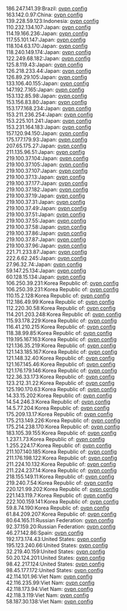 186.247.141.39:Brazil: [ovpn config](vpn/186_247_141_39.ovpn)  
163.142.0.97:China: [ovpn config](vpn/163_142_0_97.ovpn)  
139.228.59.123:Indonesia: [ovpn config](vpn/139_228_59_123.ovpn)  
110.232.134.107:Japan: [ovpn config](vpn/110_232_134_107.ovpn)  
114.19.166.236:Japan: [ovpn config](vpn/114_19_166_236.ovpn)  
117.55.101.147:Japan: [ovpn config](vpn/117_55_101_147.ovpn)  
118.104.63.170:Japan: [ovpn config](vpn/118_104_63_170.ovpn)  
118.240.149.174:Japan: [ovpn config](vpn/118_240_149_174.ovpn)  
122.249.68.182:Japan: [ovpn config](vpn/122_249_68_182.ovpn)  
125.8.119.43:Japan: [ovpn config](vpn/125_8_119_43.ovpn)  
126.218.233.44:Japan: [ovpn config](vpn/126_218_233_44.ovpn)  
126.89.29.105:Japan: [ovpn config](vpn/126_89_29_105.ovpn)  
133.106.40.155:Japan: [ovpn config](vpn/133_106_40_155.ovpn)  
147.192.7.165:Japan: [ovpn config](vpn/147_192_7_165.ovpn)  
153.132.85.98:Japan: [ovpn config](vpn/153_132_85_98.ovpn)  
153.156.83.80:Japan: [ovpn config](vpn/153_156_83_80.ovpn)  
153.177.168.234:Japan: [ovpn config](vpn/153_177_168_234.ovpn)  
153.211.236.254:Japan: [ovpn config](vpn/153_211_236_254.ovpn)  
153.225.101.241:Japan: [ovpn config](vpn/153_225_101_241.ovpn)  
153.231.164.183:Japan: [ovpn config](vpn/153_231_164_183.ovpn)  
157.120.94.150:Japan: [ovpn config](vpn/157_120_94_150.ovpn)  
175.177.179.93:Japan: [ovpn config](vpn/175_177_179_93.ovpn)  
207.65.175.27:Japan: [ovpn config](vpn/207_65_175_27.ovpn)  
211.135.96.51:Japan: [ovpn config](vpn/211_135_96_51.ovpn)  
219.100.37.104:Japan: [ovpn config](vpn/219_100_37_104.ovpn)  
219.100.37.105:Japan: [ovpn config](vpn/219_100_37_105.ovpn)  
219.100.37.107:Japan: [ovpn config](vpn/219_100_37_107.ovpn)  
219.100.37.13:Japan: [ovpn config](vpn/219_100_37_13.ovpn)  
219.100.37.177:Japan: [ovpn config](vpn/219_100_37_177.ovpn)  
219.100.37.182:Japan: [ovpn config](vpn/219_100_37_182.ovpn)  
219.100.37.19:Japan: [ovpn config](vpn/219_100_37_19.ovpn)  
219.100.37.31:Japan: [ovpn config](vpn/219_100_37_31.ovpn)  
219.100.37.49:Japan: [ovpn config](vpn/219_100_37_49.ovpn)  
219.100.37.51:Japan: [ovpn config](vpn/219_100_37_51.ovpn)  
219.100.37.55:Japan: [ovpn config](vpn/219_100_37_55.ovpn)  
219.100.37.58:Japan: [ovpn config](vpn/219_100_37_58.ovpn)  
219.100.37.86:Japan: [ovpn config](vpn/219_100_37_86.ovpn)  
219.100.37.87:Japan: [ovpn config](vpn/219_100_37_87.ovpn)  
219.100.37.96:Japan: [ovpn config](vpn/219_100_37_96.ovpn)  
221.71.233.87:Japan: [ovpn config](vpn/221_71_233_87.ovpn)  
222.6.62.245:Japan: [ovpn config](vpn/222_6_62_245.ovpn)  
27.96.32.74:Japan: [ovpn config](vpn/27_96_32_74.ovpn)  
59.147.25.134:Japan: [ovpn config](vpn/59_147_25_134.ovpn)  
60.128.15.134:Japan: [ovpn config](vpn/60_128_15_134.ovpn)  
106.250.39.231:Korea Republic of: [ovpn config](vpn/106_250_39_231.ovpn)  
106.250.39.231:Korea Republic of: [ovpn config](vpn/106_250_39_231.ovpn)  
110.15.2.128:Korea Republic of: [ovpn config](vpn/110_15_2_128.ovpn)  
112.186.49.99:Korea Republic of: [ovpn config](vpn/112_186_49_99.ovpn)  
112.220.30.58:Korea Republic of: [ovpn config](vpn/112_220_30_58.ovpn)  
114.201.203.248:Korea Republic of: [ovpn config](vpn/114_201_203_248.ovpn)  
115.93.178.229:Korea Republic of: [ovpn config](vpn/115_93_178_229.ovpn)  
116.41.210.215:Korea Republic of: [ovpn config](vpn/116_41_210_215.ovpn)  
118.38.99.85:Korea Republic of: [ovpn config](vpn/118_38_99_85.ovpn)  
119.195.167.163:Korea Republic of: [ovpn config](vpn/119_195_167_163.ovpn)  
121.136.35.219:Korea Republic of: [ovpn config](vpn/121_136_35_219.ovpn)  
121.143.185.167:Korea Republic of: [ovpn config](vpn/121_143_185_167.ovpn)  
121.148.32.40:Korea Republic of: [ovpn config](vpn/121_148_32_40.ovpn)  
121.167.145.46:Korea Republic of: [ovpn config](vpn/121_167_145_46.ovpn)  
121.176.179.146:Korea Republic of: [ovpn config](vpn/121_176_179_146.ovpn)  
122.36.33.173:Korea Republic of: [ovpn config](vpn/122_36_33_173.ovpn)  
123.212.31.22:Korea Republic of: [ovpn config](vpn/123_212_31_22.ovpn)  
125.190.170.63:Korea Republic of: [ovpn config](vpn/125_190_170_63.ovpn)  
14.33.15.202:Korea Republic of: [ovpn config](vpn/14_33_15_202.ovpn)  
14.54.246.3:Korea Republic of: [ovpn config](vpn/14_54_246_3.ovpn)  
14.5.77.204:Korea Republic of: [ovpn config](vpn/14_5_77_204.ovpn)  
175.209.13.17:Korea Republic of: [ovpn config](vpn/175_209_13_17.ovpn)  
175.213.149.226:Korea Republic of: [ovpn config](vpn/175_213_149_226.ovpn)  
175.214.238.170:Korea Republic of: [ovpn config](vpn/175_214_238_170.ovpn)  
183.105.39.155:Korea Republic of: [ovpn config](vpn/183_105_39_155.ovpn)  
1.237.1.73:Korea Republic of: [ovpn config](vpn/1_237_1_73.ovpn)  
1.255.224.17:Korea Republic of: [ovpn config](vpn/1_255_224_17.ovpn)  
211.107.140.185:Korea Republic of: [ovpn config](vpn/211_107_140_185.ovpn)  
211.176.198.122:Korea Republic of: [ovpn config](vpn/211_176_198_122.ovpn)  
211.224.10.132:Korea Republic of: [ovpn config](vpn/211_224_10_132.ovpn)  
211.224.237.14:Korea Republic of: [ovpn config](vpn/211_224_237_14.ovpn)  
218.155.149.11:Korea Republic of: [ovpn config](vpn/218_155_149_11.ovpn)  
219.240.7.54:Korea Republic of: [ovpn config](vpn/219_240_7_54.ovpn)  
220.121.99.202:Korea Republic of: [ovpn config](vpn/220_121_99_202.ovpn)  
221.143.119.7:Korea Republic of: [ovpn config](vpn/221_143_119_7.ovpn)  
222.100.159.141:Korea Republic of: [ovpn config](vpn/222_100_159_141.ovpn)  
59.8.74.190:Korea Republic of: [ovpn config](vpn/59_8_74_190.ovpn)  
61.84.209.207:Korea Republic of: [ovpn config](vpn/61_84_209_207.ovpn)  
80.64.165.11:Russian Federation: [ovpn config](vpn/80_64_165_11.ovpn)  
92.37.159.20:Russian Federation: [ovpn config](vpn/92_37_159_20.ovpn)  
46.27.142.86:Spain: [ovpn config](vpn/46_27_142_86.ovpn)  
192.173.174.43:United States: [ovpn config](vpn/192_173_174_43.ovpn)  
195.123.240.66:United States: [ovpn config](vpn/195_123_240_66.ovpn)  
32.219.40.159:United States: [ovpn config](vpn/32_219_40_159.ovpn)  
50.20.124.201:United States: [ovpn config](vpn/50_20_124_201.ovpn)  
98.42.217.124:United States: [ovpn config](vpn/98_42_217_124.ovpn)  
98.45.177.172:United States: [ovpn config](vpn/98_45_177_172.ovpn)  
42.114.101.96:Viet Nam: [ovpn config](vpn/42_114_101_96.ovpn)  
42.116.235.99:Viet Nam: [ovpn config](vpn/42_116_235_99.ovpn)  
42.118.173.94:Viet Nam: [ovpn config](vpn/42_118_173_94.ovpn)  
42.118.3.119:Viet Nam: [ovpn config](vpn/42_118_3_119.ovpn)  
58.187.30.138:Viet Nam: [ovpn config](vpn/58_187_30_138.ovpn)  
